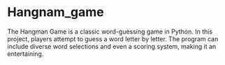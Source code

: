 # Hangnam_game

The Hangman Game is a classic word-guessing game in Python. In this project, players attempt to guess a word letter by letter. The program can include diverse word selections and even a scoring system, making it an entertaining.

